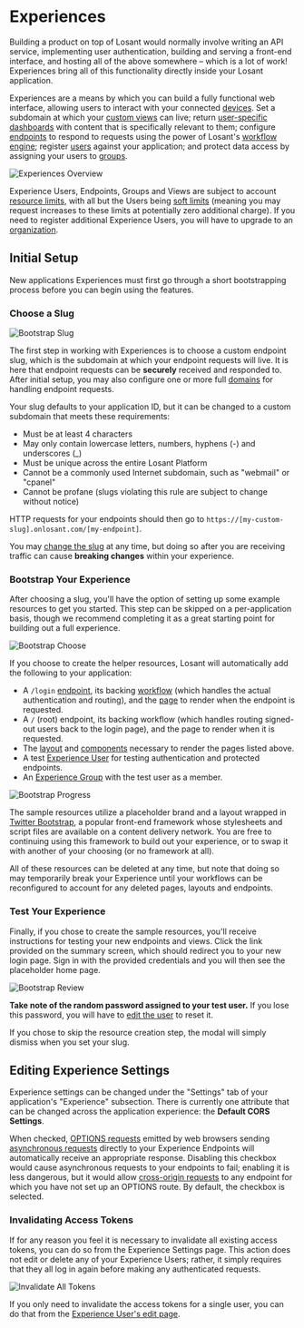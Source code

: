 # Experiences

Building a product on top of Losant would normally involve writing an API service, implementing user authentication, building and serving a front-end interface, and hosting all of the above somewhere – which is a lot of work! Experiences bring all of this functionality directly inside your Losant application.

Experiences are a means by which you can build a fully functional web interface, allowing users to interact with your connected [devices](/devices/overview/). Set a subdomain at which your [custom views](/experiences/views/) can live; return [user-specific dashboards](/experiences/views/#dashboard-pages) with content that is specifically relevant to them; configure [endpoints](/experiences/endpoints/) to respond to requests using the power of Losant's [workflow engine](/workflows/overview/); register [users](/experiences/users/) against your application; and protect data access by assigning your users to [groups](/experiences/groups/).

![Experiences Overview](/images/experiences/overview-overview.png "Experiences Overview")

Experience Users, Endpoints, Groups and Views are subject to account [resource limits](/organizations/resource-limits/), with all but the Users being [soft limits](/organizations/resource-limits/#soft-limited-resources) (meaning you may request increases to these limits at potentially zero additional charge). If you need to register additional Experience Users, you will have to upgrade to an [organization](/organizations/overview/).

## Initial Setup

New applications Experiences must first go through a short bootstrapping process before you can begin using the features.

### Choose a Slug

![Bootstrap Slug](/images/experiences/overview-choose-slug.png "Bootstrap Slug")

The first step in working with Experiences is to choose a custom endpoint slug, which is the subdomain at which your endpoint requests will live. It is here that endpoint requests can be **securely** received and responded to. After initial setup, you may also configure one or more full [domains](/experiences/domains/) for handling endpoint requests.

Your slug defaults to your application ID, but it can be changed to a custom subdomain that meets these requirements:

* Must be at least 4 characters
* May only contain lowercase letters, numbers, hyphens (-) and underscores (\_)
* Must be unique across the entire Losant Platform
* Cannot be a commonly used Internet subdomain, such as "webmail" or "cpanel"
* Cannot be profane (slugs violating this rule are subject to change without notice)

HTTP requests for your endpoints should then go to `https://[my-custom-slug].onlosant.com/[my-endpoint]`.

You may [change the slug](/experiences/domains/#editing-the-endpoint-slug) at any time, but doing so after you are receiving traffic can cause **breaking changes** within your experience.

### Bootstrap Your Experience

After choosing a slug, you'll have the option of setting up some example resources to get you started. This step can be skipped on a per-application basis, though we recommend completing it as a great starting point for building out a full experience.

![Bootstrap Choose](/images/experiences/overview-choose-bootstrap.png "Bootstrap Choose")

If you choose to create the helper resources, Losant will automatically add the following to your application:

* A `/login` [endpoint](/experiences/endpoints/), its backing [workflow](/workflows/overview/) (which handles the actual authentication and routing), and the [page](/experiences/views/#pages) to render when the endpoint is requested.
* A `/` (root) endpoint, its backing workflow (which handles routing signed-out users back to the login page), and the page to render when it is requested.
* The [layout](/experiences/views/#layouts) and [components](/experiences/views/#components) necessary to render the pages listed above.
* A test [Experience User](/experiences/users/) for testing authentication and protected endpoints.
* An [Experience Group](/experiences/groups/) with the test user as a member.

![Bootstrap Progress](/images/experiences/overview-progress.png "Bootstrap Progress")

The sample resources utilize a placeholder brand and a layout wrapped in [Twitter Bootstrap](https://getbootstrap.com/docs/3.3/), a popular front-end framework whose stylesheets and script files are available on a content delivery network. You are free to continuing using this framework to build out your experience, or to swap it with another of your choosing (or no framework at all).

All of these resources can be deleted at any time, but note that doing so may temporarily break your Experience until your workflows can be reconfigured to account for any deleted pages, layouts and endpoints.

### Test Your Experience

Finally, if you chose to create the sample resources, you'll receive instructions for testing your new endpoints and views. Click the link provided on the summary screen, which should redirect you to your new login page. Sign in with the provided credentials and you will then see the placeholder home page.

![Bootstrap Review](/images/experiences/overview-review.png "Bootstrap Review")

**Take note of the random password assigned to your test user.** If you lose this password, you will have to [edit the user](/experiences/users/#required-fields) to reset it.

If you chose to skip the resource creation step, the modal will simply dismiss when you set your slug.

## Editing Experience Settings

Experience settings can be changed under the "Settings" tab of your application's "Experience" subsection. There is currently one attribute that can be changed across the application experience: the **Default CORS Settings**.

When checked, [OPTIONS requests](https://developer.mozilla.org/en-US/docs/Web/HTTP/Methods/OPTIONS) emitted by web browsers sending [asynchronous requests](https://developer.mozilla.org/en-US/docs/Web/API/XMLHttpRequest/Synchronous_and_Asynchronous_Requests) directly to your Experience Endpoints will automatically receive an appropriate response. Disabling this checkbox would cause asynchronous requests to your endpoints to fail; enabling it is less dangerous, but it would allow [cross-origin requests](https://developer.mozilla.org/en-US/docs/Web/HTTP/Access_control_CORS) to any endpoint for which you have not set up an OPTIONS route. By default, the checkbox is selected.

### Invalidating Access Tokens

If for any reason you feel it is necessary to invalidate all existing access tokens, you can do so from the Experience Settings page. This action does not edit or delete any of your Experience Users; rather, it simply requires that they all log in again before making any authenticated requests.

![Invalidate All Tokens](/images/experiences/settings-invalidate-tokens.png "Invalidate All Tokens")

If you only need to invalidate the access tokens for a single user, you can do that from the [Experience User's edit page](/experiences/users/#invalidating-user-tokens).
